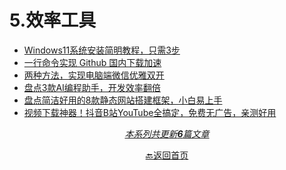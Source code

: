 # 5.效率工具

- [Windows11系统安装简明教程，只需3步](docs/5.效率工具/Windows11系统安装简明教程，只需3步.md)
- [一行命令实现 Github 国内下载加速](docs/5.效率工具/一行命令实现%20Github%20国内下载加速.md)
- [两种方法，实现电脑端微信优雅双开](docs/5.效率工具/两种方法，实现电脑端微信优雅双开.md)
- [盘点3款AI编程助手，开发效率翻倍](docs/5.效率工具/盘点3款AI编程助手，开发效率翻倍.md)
- [盘点简洁好用的8款静态网站搭建框架，小白易上手](docs/5.效率工具/盘点简洁好用的8款静态网站搭建框架，小白易上手.md)
- [视频下载神器！抖音B站YouTube全搞定，免费无广告，亲测好用](docs/5.效率工具/视频下载神器！抖音B站YouTube全搞定，免费无广告，亲测好用.md)

<div style="text-align: center">

<u>*本系列共更新**6**篇文章*</u>
</div>
<div style="text-align: center">

[🔙返回首页](/)
</div>